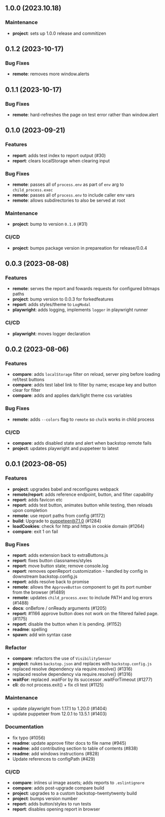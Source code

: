 ## 1.0.0 (2023.10.18)

### Maintenance

- **project**: sets up 1.0.0 release and commitizen

## 0.1.2 (2023-10-17)

### Bug Fixes

- **remote**: removes more window.alerts

## 0.1.1 (2023-10-17)

### Bug Fixes

- **remote**: hard-refreshes the page on test error rather than window.alert

## 0.1.0 (2023-09-21)

### Features

- **report**: adds test index to report output (#30)
- **report**: clears localStorage when clearing input

### Bug Fixes

- **remote**: passes all of `process.env` as part of `env` arg to `child_process.exec`
- **remote**: passes all of `process.env` to include caller env vars
- **remote**: allows subdirectories to also be served at root

### Maintenance

- **project**: bump to version `0.1.0` (#31)

### CI/CD

- **project**: bumps package version in prepareation for release/0.0.4

## 0.0.3 (2023-08-08)

### Features

- **remote**: serves the report and fowards requests for configured bitmaps paths
- **project**: bump version to 0.0.3 for forkedfeatures
- **report**: adds styles/theme to `LogModal`
- **playwright**: adds logging, implements `logger` in playwright runner

### CI/CD

- **playwright**: moves logger declaration

## 0.0.2 (2023-08-06)

### Features

- **compare**: adds `localStorage` filter on reload, server ping before loading ref/test buttons
- **compare**: adds test label link to filter by name; escape key and button clear for filter
- **compare**: adds and applies dark/light theme css variables

### Bug Fixes

- **remote**: adds `--colors` flag to `remote` so `chalk` works in child process

### CI/CD

- **compare**: adds disabled state and alert when backstop remote fails
- **project**: updates playwright and puppeteer to latest

## 0.0.1 (2023-08-05)

### Features

- **project**: upgrades babel and reconfigures webpack
- **remote/report**: adds reference endpoint, button, and filter capability
- **report**: adds favicon etc
- **report**: adds test button, animates button while testing, then reloads upon completion
- **remote**: use report paths from config (#1172)
- **build**: Upgrade to puppeteer@7.1.0 (#1284)
- **loadCookies**: check for http and https in cookie domain (#1264)
- **compare**: exit 1 on fail

### Bug Fixes

- **report**: adds extension back to extraButtons.js
- **report**: fixes button classnames/styles
- **report**: move button state; remove console.log
- **report**: removes openReport customization - handled by config in downstream backstop.config.js
- **report**: adds resolve back to promise
- **remote**: allows the `ApproveButton` component to get its port number from the browser (#1489)
- **remote**: updates `child_process.exec` to include PATH and log errors (#1488)
- **docs**: onBefore / onReady arguments (#1205)
- **report**: #1166 approve button does not work on the filtered failed page. (#1175)
- **report**: disable the button when it is pending. (#1152)
- **readme**: spelling
- **spawn**: add win syntax case

### Refactor

- **compare**: refactors the use of `VisibilitySensor`
- **project**: nukes `backstop.json` and replaces with `backstop.config.js`
- replaced resolve dependency via require.resolve() (#1316)
- replaced resolve dependency via require.resolve() (#1316)
- **waitFor**: replaced .waitFor by its successor .waitForTimeout (#1277)
- **cli**: do not process.exit() + fix cli test (#1125)

### Maintenance

- update playwright from 1.17.1 to 1.20.0 (#1404)
- update puppeteer from 12.0.1 to 13.5.1 (#1403)

### Documentation

- fix typo (#1056)
- **readme**: update approve filter docs to file name (#945)
- **readme**: add contributing section to table of contents (#838)
- **readme**: add windows instructions (#828)
- Update references to configPath (#429)

### CI/CD

- **compare**: inlines ui image assets; adds reports to `.eslintignore`
- **compare**: adds post-upgrade compare build
- **project**: upgrades to a custom backstop-twentytwenty build
- **project**: bumps version number
- **report**: adds button/styles to run tests
- **report**: disables opening report in browser
